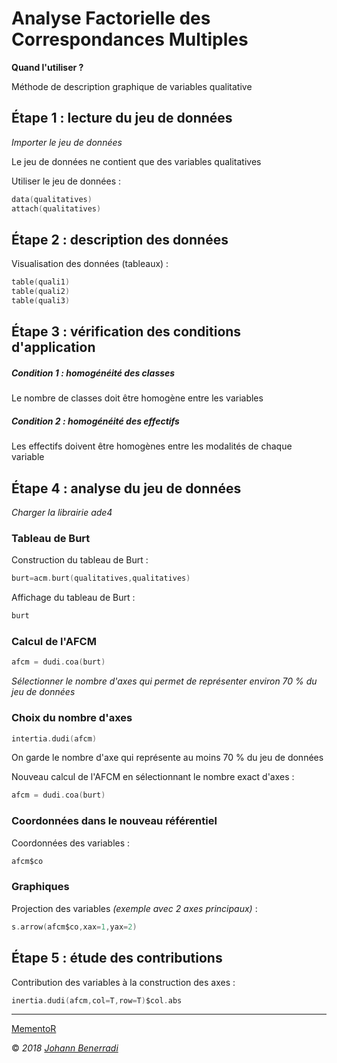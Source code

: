 # Analyse Factorielle des Correspondances Multiples

**Quand l'utiliser ?**

Méthode de description graphique de variables qualitative


## Étape 1 : lecture du jeu de données
*Importer le jeu de données*

Le jeu de données ne contient que des variables qualitatives  

Utiliser le jeu de données :
```c
data(qualitatives)
attach(qualitatives)
```


## Étape 2 : description des données
Visualisation des données (tableaux) :
```c
table(quali1)
table(quali2)
table(quali3)
```


## Étape 3 : vérification des conditions d'application
##### Condition 1 : homogénéité des classes
Le nombre de classes doit être homogène entre les variables

##### Condition 2 : homogénéité des effectifs
Les effectifs doivent être homogènes entre les modalités de chaque variable


## Étape 4 : analyse du jeu de données
*Charger la librairie ade4*  

### Tableau de Burt
Construction du tableau de Burt :
```c
burt=acm.burt(qualitatives,qualitatives)
```

Affichage du tableau de Burt :
```c
burt
```

### Calcul de l'AFCM
```c
afcm = dudi.coa(burt)
```
*Sélectionner le nombre d'axes qui permet de représenter environ 70 % du jeu de données*  

### Choix du nombre d'axes
```c
intertia.dudi(afcm)
```
On garde le nombre d'axe qui représente au moins 70 % du jeu de données  

Nouveau calcul de l'AFCM en sélectionnant le nombre exact d'axes :
```c
afcm = dudi.coa(burt)
```

### Coordonnées dans le nouveau référentiel
Coordonnées des variables :
```c
afcm$co
```

### Graphiques
Projection des variables *(exemple avec 2 axes principaux)* :
```c
s.arrow(afcm$co,xax=1,yax=2)
```


## Étape 5 : étude des contributions
Contribution des variables à la construction des axes :
```c
inertia.dudi(afcm,col=T,row=T)$col.abs
```


---  
[MementoR](https://github.com/HanBnrd/MementoR)

&copy; *2018* [*Johann Benerradi*](https://github.com/HanBnrd)
